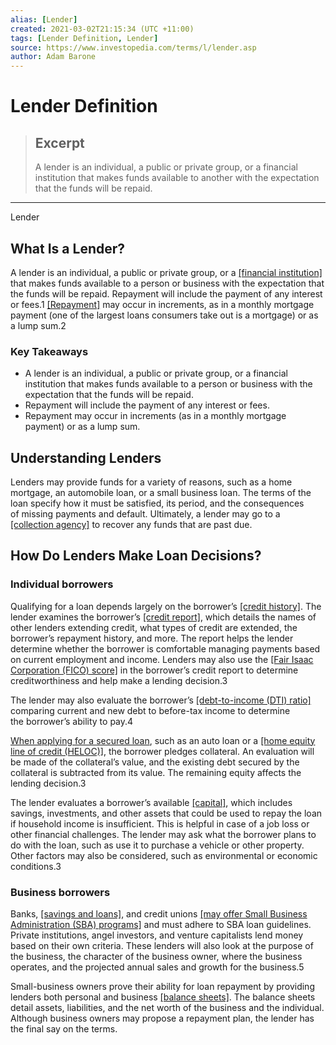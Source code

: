```yaml
---
alias: [Lender]
created: 2021-03-02T21:15:34 (UTC +11:00)
tags: [Lender Definition, Lender]
source: https://www.investopedia.com/terms/l/lender.asp
author: Adam Barone
---
```


# Lender Definition

> ## Excerpt
> A lender is an individual, a public or private group, or a financial institution that makes funds available to another with the expectation that the funds will be repaid.

---

Lender
## What Is a Lender?

A lender is an individual, a public or private group, or a [[financial institution]](https://www.investopedia.com/terms/f/financialinstitution.asp) that makes funds available to a person or business with the expectation that the funds will be repaid. Repayment will include the payment of any interest or fees.1 [[Repayment]](https://www.investopedia.com/terms/r/repayment.asp) may occur in increments, as in a monthly mortgage payment (one of the largest loans consumers take out is a mortgage) or as a lump sum.2

### Key Takeaways

-   A lender is an individual, a public or private group, or a financial institution that makes funds available to a person or business with the expectation that the funds will be repaid.
-   Repayment will include the payment of any interest or fees.
-   Repayment may occur in increments (as in a monthly mortgage payment) or as a lump sum.

## Understanding Lenders

Lenders may provide funds for a variety of reasons, such as a home mortgage, an automobile loan, or a small business loan. The terms of the loan specify how it must be satisfied, its period, and the consequences of missing payments and default. Ultimately, a lender may go to a [[collection agency]](https://www.investopedia.com/terms/c/collectionagency.asp) to recover any funds that are past due.

## How Do Lenders Make Loan Decisions?

### Individual borrowers

Qualifying for a loan depends largely on the borrower’s [[credit history]](https://www.investopedia.com/terms/c/credit-history.asp). The lender examines the borrower’s [[credit report]](https://www.investopedia.com/terms/c/creditreport.asp), which details the names of other lenders extending credit, what types of credit are extended, the borrower’s repayment history, and more. The report helps the lender determine whether the borrower is comfortable managing payments based on current employment and income. Lenders may also use the [[Fair Isaac Corporation (FICO) score]](https://www.investopedia.com/terms/f/ficoscore.asp) in the borrower’s credit report to determine creditworthiness and help make a lending decision.3

The lender may also evaluate the borrower’s [[debt-to-income (DTI) ratio]](https://www.investopedia.com/terms/d/dti.asp) comparing current and new debt to before-tax income to determine the borrower’s ability to pay.4

[When applying for a secured loan](https://www.investopedia.com/ask/answers/110614/what-difference-between-secured-and-unsecured-debts.asp), such as an auto loan or a [[home equity line of credit (HELOC)]](https://www.investopedia.com/mortgage/heloc/), the borrower pledges collateral. An evaluation will be made of the collateral’s value, and the existing debt secured by the collateral is subtracted from its value. The remaining equity affects the lending decision.3

The lender evaluates a borrower’s available [[capital]](https://www.investopedia.com/terms/c/capital.asp), which includes savings, investments, and other assets that could be used to repay the loan if household income is insufficient. This is helpful in case of a job loss or other financial challenges. The lender may ask what the borrower plans to do with the loan, such as use it to purchase a vehicle or other property. Other factors may also be considered, such as environmental or economic conditions.3

### Business borrowers

Banks, [[savings and loans]](https://www.investopedia.com/ask/answers/041015/what-difference-between-savings-loan-company-and-bank.asp), and credit unions [[may offer Small Business Administration (SBA) programs]](https://www.investopedia.com/articles/personal-finance/091514/expanding-your-small-business-sba-loan.asp) and must adhere to SBA loan guidelines. Private institutions, angel investors, and venture capitalists lend money based on their own criteria. These lenders will also look at the purpose of the business, the character of the business owner, where the business operates, and the projected annual sales and growth for the business.5

Small-business owners prove their ability for loan repayment by providing lenders both personal and business [[balance sheets]](https://www.investopedia.com/terms/b/balancesheet.asp). The balance sheets detail assets, liabilities, and the net worth of the business and the individual. Although business owners may propose a repayment plan, the lender has the final say on the terms.
